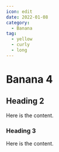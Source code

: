 ```yaml
---
icon: edit
date: 2022-01-08
category:
  - Banana
tag:
  - yellow
  - curly
  - long
---
```


# Banana 4

## Heading 2

Here is the content.

### Heading 3

Here is the content.
